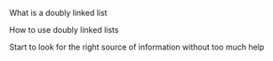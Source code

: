 What is a doubly linked list

How to use doubly linked lists

Start to look for the right source of information without too much help
